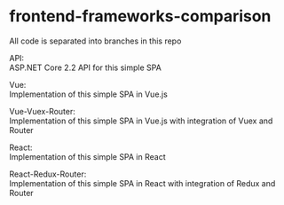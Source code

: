 # frontend-frameworks-comparison

All code is separated into branches in this repo

API:  
ASP.NET Core 2.2 API for this simple SPA

Vue:  
Implementation of this simple SPA in Vue.js

Vue-Vuex-Router:  
Implementation of this simple SPA in Vue.js with integration of Vuex and Router

React:  
Implementation of this simple SPA in React

React-Redux-Router:   
Implementation of this simple SPA in React with integration of Redux and Router
